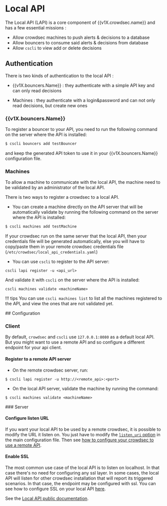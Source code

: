 # Local API

The Local API (LAPI) is a core component of {{v1X.crowdsec.name}} and has a few essential missions :

 - Allow crowdsec machines to push alerts & decisions to a database
 - Allow bouncers to consume said alerts & decisions from database
 - Allow `cscli` to view add or delete decisions


## Authentication

There is two kinds of authentication to the local API :

 - {{v1X.bouncers.Name}} : they authenticate with a simple API key and can only read decisions

 - Machines : they authenticate with a login&password and can not only read decisions, but create new ones


### {{v1X.bouncers.Name}}

To register a bouncer to your API, you need to run the following command on the server where the API is installed:

```bash
$ cscli bouncers add testBouncer
```

and keep the generated API token to use it in your {{v1X.bouncers.Name}} configuration file.

### Machines

To allow a machine to communicate with the local API, the machine need to be validated by an administrator of the local API.

There is two ways to register a crowdsec to a local API.

* You can create a machine directly on the API server that will be automatically validate by running the following command on the server where the API is installed:

```bash
$ cscli machines add testMachine
```

If your crowdsec run on the same server that the local API, then your credentials file will be generated automatically, else you will have to copy/paste them in your remote crowdsec credentials file (`/etc/crowdsec/local_api_credentials.yaml`)

* You can use `cscli` to register to the API server:

```
cscli lapi register -u <api_url>
```

And validate it with `cscli` on the server where the API is installed:

```
cscli machines validate <machineName>
```

!!! tips
        You can use `cscli machines list` to list all the machines registered to the API, and view the ones that are not validated yet.

## Configuration

### Client

By default, `crowdsec` and `cscli` use `127.0.0.1:8080` as a default local API. But you might want to use a remote API and so configure a different endpoint for your api client.

#### Register to a remote API server

* On the remote crowdsec server, run:

```
$ cscli lapi register -u http://<remote_api>:<port>
```

* On the local API server, validate the machine by running the command:

```
$ cscli machines validate <machineName>
```


### Server

#### Configure listen URL

If you want your local API to be used by a remote crowdsec, it is possible to modify the URL it listen on.
You just have to modify the [`listen_uri` option](/Crowdsec/v1/references/crowdsec-config/#listen_uri) in the main configuration file.
Then see [how to configure your crowdsec to use a remote API](/Crowdsec/v1/localAPI/#register-to-a-remote-api-server).


#### Enable SSL

The most common use case of the local API is to listen on localhost. In that case there's no need for
configuring any ssl layer. In some cases, the local API will listen for other crowdsec installation that
will report its triggered scenarios. In that case, the endpoint may be configured with ssl.
You can see how to configure SSL on your local API [here](/Crowdsec/v1/references/crowdsec-config/#tls).


See the [Local API public documentation]({{v1X.lapi.swagger}}).



